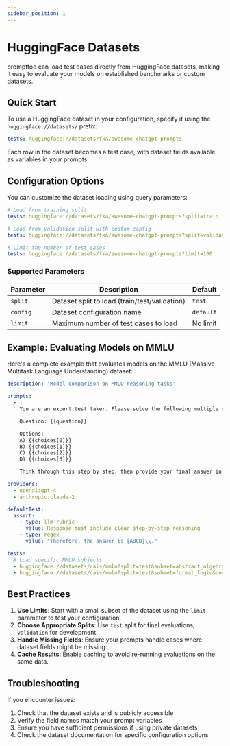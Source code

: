 ```yaml
---
sidebar_position: 1
---
```


# HuggingFace Datasets

promptfoo can load test cases directly from HuggingFace datasets, making it easy to evaluate your models on established benchmarks or custom datasets.

## Quick Start

To use a HuggingFace dataset in your configuration, specify it using the `huggingface://datasets/` prefix:

```yaml
tests: huggingface://datasets/fka/awesome-chatgpt-prompts
```

Each row in the dataset becomes a test case, with dataset fields available as variables in your prompts.

## Configuration Options

You can customize the dataset loading using query parameters:

```yaml
# Load from training split
tests: huggingface://datasets/fka/awesome-chatgpt-prompts?split=train

# Load from validation split with custom config
tests: huggingface://datasets/fka/awesome-chatgpt-prompts?split=validation&config=custom

# Limit the number of test cases
tests: huggingface://datasets/fka/awesome-chatgpt-prompts?limit=100
```

### Supported Parameters

| Parameter | Description                                   | Default   |
| --------- | --------------------------------------------- | --------- |
| `split`   | Dataset split to load (train/test/validation) | `test`    |
| `config`  | Dataset configuration name                    | `default` |
| `limit`   | Maximum number of test cases to load          | No limit  |

## Example: Evaluating Models on MMLU

Here's a complete example that evaluates models on the MMLU (Massive Multitask Language Understanding) dataset:

```yaml
description: 'Model comparison on MMLU reasoning tasks'

prompts:
  - |
    You are an expert test taker. Please solve the following multiple choice question step by step.

    Question: {{question}}

    Options:
    A) {{choices[0]}}
    B) {{choices[1]}}
    C) {{choices[2]}}
    D) {{choices[3]}}

    Think through this step by step, then provide your final answer in the format "Therefore, the answer is A/B/C/D."

providers:
  - openai:gpt-4
  - anthropic:claude-2

defaultTest:
  assert:
    - type: llm-rubric
      value: Response must include clear step-by-step reasoning
    - type: regex
      value: "Therefore, the answer is [ABCD]\\."

tests:
  # Load specific MMLU subjects
  - huggingface://datasets/cais/mmlu?split=test&subset=abstract_algebra&config=abstract_algebra&limit=10
  - huggingface://datasets/cais/mmlu?split=test&subset=formal_logic&config=formal_logic&limit=10
```

## Best Practices

1. **Use Limits**: Start with a small subset of the dataset using the `limit` parameter to test your configuration.
2. **Choose Appropriate Splits**: Use `test` split for final evaluations, `validation` for development.
3. **Handle Missing Fields**: Ensure your prompts handle cases where dataset fields might be missing.
4. **Cache Results**: Enable caching to avoid re-running evaluations on the same data.

## Troubleshooting

If you encounter issues:

1. Check that the dataset exists and is publicly accessible
2. Verify the field names match your prompt variables
3. Ensure you have sufficient permissions if using private datasets
4. Check the dataset documentation for specific configuration options
